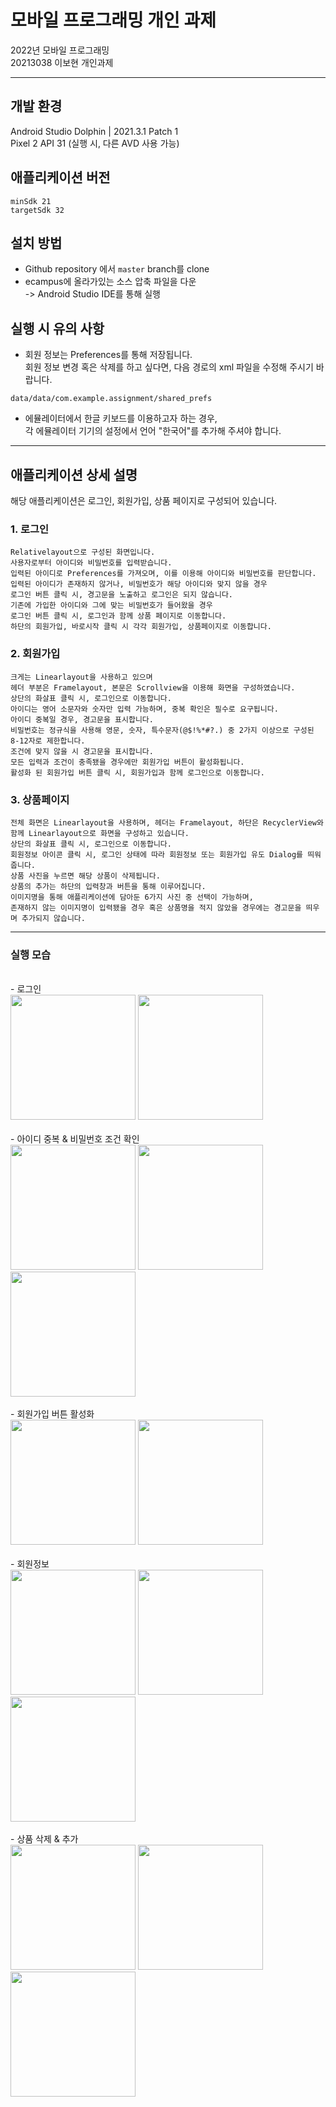 # 모바일 프로그래밍 개인 과제
2022년 모바일 프로그래밍\
20213038 이보현 개인과제

---
## 개발 환경
Android Studio Dolphin | 2021.3.1 Patch 1 \
Pixel 2 API 31 (실행 시, 다른 AVD 사용 가능)

## 애플리케이션 버전
`minSdk 21` \
`targetSdk 32`

## 설치 방법
- Github repository 에서 `master` branch를 clone
- ecampus에 올라가있는 소스 압축 파일을 다운\
-> Android Studio IDE를 통해 실행

## 실행 시 유의 사항
- 회원 정보는 Preferences를 통해 저장됩니다.\
회원 정보 변경 혹은 삭제를 하고 싶다면, 다음 경로의 xml 파일을 수정해 주시기 바랍니다.
```
data/data/com.example.assignment/shared_prefs
```
- 에뮬레이터에서 한글 키보드를 이용하고자 하는 경우,\
각 에뮬레이터 기기의 설정에서 언어 "한국어"를 추가해 주셔야 합니다. 

---
## 애플리케이션 상세 설명
해당 애플리케이션은 로그인, 회원가입, 상품 페이지로 구성되어 있습니다.

### 1. 로그인
```
Relativelayout으로 구성된 화면입니다.  
사용자로부터 아이디와 비밀번호를 입력받습니다.  
입력된 아이디로 Preferences를 가져오며, 이를 이용해 아이디와 비밀번호를 판단합니다.  
입력된 아이디가 존재하지 않거나, 비밀번호가 해당 아이디와 맞지 않을 경우  
로그인 버튼 클릭 시, 경고문을 노출하고 로그인은 되지 않습니다.  
기존에 가입한 아이디와 그에 맞는 비밀번호가 들어왔을 경우
로그인 버튼 클릭 시, 로그인과 함께 상품 페이지로 이동합니다.  
하단의 회원가입, 바로시작 클릭 시 각각 회원가입, 상품페이지로 이동합니다.  
```
### 2. 회원가입
```
크게는 Linearlayout을 사용하고 있으며  
헤더 부분은 Framelayout, 본문은 Scrollview을 이용해 화면을 구성하였습니다.
상단의 화살표 클릭 시, 로그인으로 이동합니다.
아이디는 영어 소문자와 숫자만 입력 가능하며, 중복 확인은 필수로 요구됩니다.
아이디 중복일 경우, 경고문을 표시합니다.
비밀번호는 정규식을 사용해 영문, 숫자, 특수문자(@$!%*#?.) 중 2가지 이상으로 구성된 8-12자로 제한합니다.
조건에 맞지 않을 시 경고문을 표시합니다.
모든 입력과 조건이 충족됐을 경우에만 회원가입 버튼이 활성화됩니다.
활성화 된 회원가입 버튼 클릭 시, 회원가입과 함께 로그인으로 이동합니다.
```

### 3. 상품페이지
```
전체 화면은 Linearlayout을 사용하며, 헤더는 Framelayout, 하단은 RecyclerView와 함께 Linearlayout으로 화면을 구성하고 있습니다.
상단의 화살표 클릭 시, 로그인으로 이동합니다.
회원정보 아이콘 클릭 시, 로그인 상태에 따라 회원정보 또는 회원가입 유도 Dialog를 띄워줍니다.
상품 사진을 누르면 해당 상품이 삭제됩니다.
상품의 추가는 하단의 입력창과 버튼을 통해 이루어집니다.
이미지명을 통해 애플리케이션에 담아둔 6가지 사진 중 선택이 가능하며,
존재하지 않는 이미지명이 입력됐을 경우 혹은 상품명을 적지 않았을 경우에는 경고문을 띄우며 추가되지 않습니다.
```
---
### 실행 모습
<br>
- 로그인
<div>
    <img width="200" alt="" src="1.png">
    <img width="200" alt="" src="2.png">
</div>
<br>
- 아이디 중복 & 비밀번호 조건 확인
<div>
    <img width="200" alt="" src="5.png">
    <img width="200" alt="" src="6.png">
    <img width="200" alt="" src="10.png">
</div>
<br>
- 회원가입 버튼 활성화
<div>
    <img width="200" alt="" src="7.png">
    <img width="200" alt="" src="8.png">
</div>
<br>
- 회원정보
<div>
    <img width="200" alt="" src="3.png">
    <img width="200" alt="" src="4.png">
    <img width="200" alt="" src="9.png">
</div>  
<br>
- 상품 삭제 & 추가
<div>
<img width="200" alt="" src="11.png">
    <img width="200" alt="" src="12.png">
    <img width="200" alt="" src="13.png">
</div>



